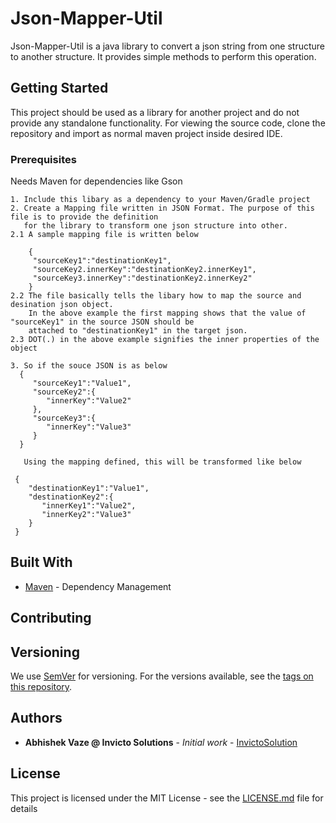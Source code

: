 # Json-Mapper-Util

Json-Mapper-Util is a java library to convert a json string from one structure to another structure.
It provides simple methods to perform this operation. 

## Getting Started

This project should be used as a library for another project and do not provide any standalone functionality.
For viewing the source code, clone the repository and import as normal maven project inside desired IDE.

### Prerequisites

Needs Maven for dependencies like Gson


```
1. Include this libary as a dependency to your Maven/Gradle project
2. Create a Mapping file written in JSON Format. The purpose of this file is to provide the definition 
   for the library to transform one json structure into other.
2.1 A sample mapping file is written below
   
    {
     "sourceKey1":"destinationKey1",
     "sourceKey2.innerKey":"destinationKey2.innerKey1",
     "sourceKey3.innerKey":"destinationKey2.innerKey2"
    }
2.2 The file basically tells the libary how to map the source and desination json object. 
    In the above example the first mapping shows that the value of "sourceKey1" in the source JSON should be
    attached to "destinationKey1" in the target json.
2.3 DOT(.) in the above example signifies the inner properties of the object

3. So if the souce JSON is as below
  { 
     "sourceKey1":"Value1",
     "sourceKey2":{ 
        "innerKey":"Value2"
     },
     "sourceKey3":{ 
        "innerKey":"Value3"
     }
  }

   Using the mapping defined, this will be transformed like below
   
 { 
    "destinationKey1":"Value1",
    "destinationKey2":{ 
       "innerKey1":"Value2",
       "innerKey2":"Value3"
    }
 }

```


## Built With

* [Maven](https://maven.apache.org/) - Dependency Management

## Contributing


## Versioning

We use [SemVer](http://semver.org/) for versioning. For the versions available, see the [tags on this repository](https://github.com/your/project/tags). 

## Authors

* **Abhishek Vaze @ Invicto Solutions** - *Initial work* - [InvictoSolution](https://github.com/invicto)


## License

This project is licensed under the MIT License - see the [LICENSE.md](LICENSE.md) file for details

